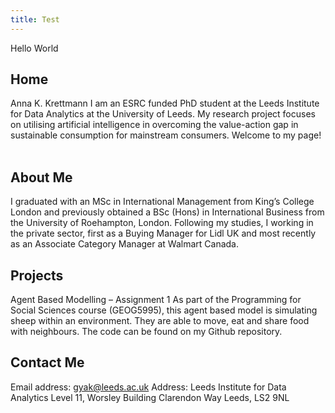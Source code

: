 ```yaml
---
title: Test
---
```



Hello World


## Home
Anna K. Krettmann 
I am an ESRC funded PhD student at the Leeds Institute for Data Analytics at the University of Leeds. 
My research project focuses on utilising artificial intelligence in overcoming the value-action gap in sustainable consumption for mainstream consumers. 
Welcome to my page! 
 
## About Me
I graduated with an MSc in International Management from King’s College London and previously obtained a BSc (Hons) in International Business from the University of Roehampton, London. Following my studies, I working in the private sector, first as a Buying Manager for Lidl UK and most recently as an Associate Category Manager at Walmart Canada. 
 
## Projects
Agent Based Modelling – Assignment 1 
As part of the Programming for Social Sciences course (GEOG5995), this agent based model is simulating sheep within an environment. They are able to move, eat and share food with neighbours. 
The code can be found on my Github repository. 
 
 
## Contact Me 
Email address: gyak@leeds.ac.uk
Address: 
Leeds Institute for Data Analytics 
Level 11, Worsley Building 
Clarendon Way
Leeds, LS2 9NL
